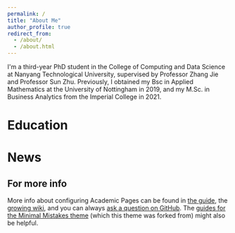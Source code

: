 ```yaml
---
permalink: /
title: "About Me"
author_profile: true
redirect_from: 
  - /about/
  - /about.html
---
```


I'm a third-year PhD student in the College of Computing and Data Science at Nanyang Technological University, supervised by Professor Zhang Jie and Professor Sun Zhu. Previously, I obtained my Bsc in Applied Mathematics at the University of Nottingham in 2019, and my M.Sc. in Business Analytics from the Imperial College in 2021.

Education
======


News
======




For more info
------
More info about configuring Academic Pages can be found in [the guide](https://academicpages.github.io/markdown/), the [growing wiki](https://github.com/academicpages/academicpages.github.io/wiki), and you can always [ask a question on GitHub](https://github.com/academicpages/academicpages.github.io/discussions). The [guides for the Minimal Mistakes theme](https://mmistakes.github.io/minimal-mistakes/docs/configuration/) (which this theme was forked from) might also be helpful.
